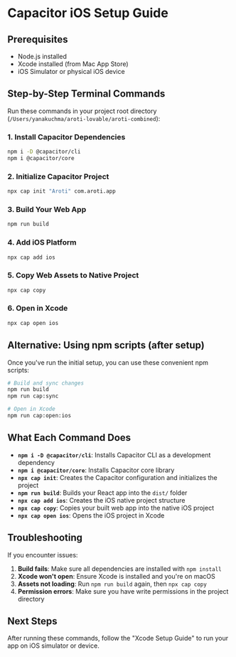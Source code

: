 # Capacitor iOS Setup Guide

## Prerequisites
- Node.js installed
- Xcode installed (from Mac App Store)
- iOS Simulator or physical iOS device

## Step-by-Step Terminal Commands

Run these commands in your project root directory (`/Users/yanakuchma/aroti-lovable/aroti-combined`):

### 1. Install Capacitor Dependencies
```bash
npm i -D @capacitor/cli
npm i @capacitor/core
```

### 2. Initialize Capacitor Project
```bash
npx cap init "Aroti" com.aroti.app
```

### 3. Build Your Web App
```bash
npm run build
```

### 4. Add iOS Platform
```bash
npx cap add ios
```

### 5. Copy Web Assets to Native Project
```bash
npx cap copy
```

### 6. Open in Xcode
```bash
npx cap open ios
```

## Alternative: Using npm scripts (after setup)

Once you've run the initial setup, you can use these convenient npm scripts:

```bash
# Build and sync changes
npm run build
npm run cap:sync

# Open in Xcode
npm run cap:open:ios
```

## What Each Command Does

- **`npm i -D @capacitor/cli`**: Installs Capacitor CLI as a development dependency
- **`npm i @capacitor/core`**: Installs Capacitor core library
- **`npx cap init`**: Creates the Capacitor configuration and initializes the project
- **`npm run build`**: Builds your React app into the `dist/` folder
- **`npx cap add ios`**: Creates the iOS native project structure
- **`npx cap copy`**: Copies your built web app into the native iOS project
- **`npx cap open ios`**: Opens the iOS project in Xcode

## Troubleshooting

If you encounter issues:

1. **Build fails**: Make sure all dependencies are installed with `npm install`
2. **Xcode won't open**: Ensure Xcode is installed and you're on macOS
3. **Assets not loading**: Run `npm run build` again, then `npx cap copy`
4. **Permission errors**: Make sure you have write permissions in the project directory

## Next Steps

After running these commands, follow the "Xcode Setup Guide" to run your app on iOS simulator or device.
